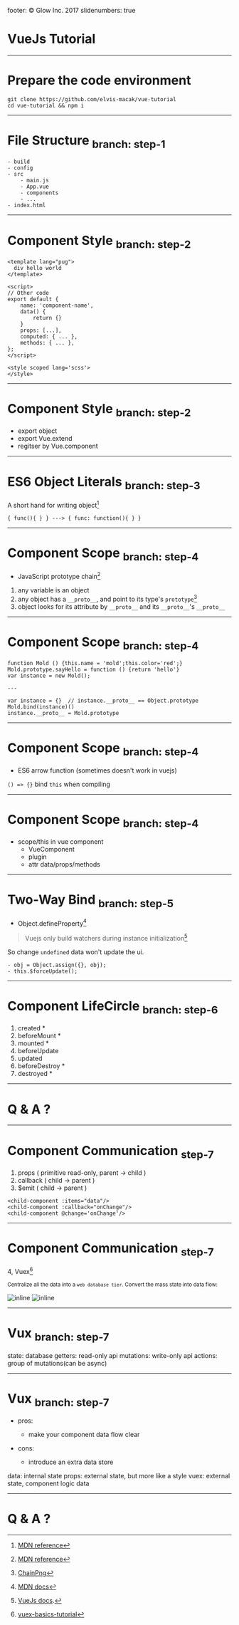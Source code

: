 footer: © Glow Inc. 2017
slidenumbers: true

# VueJs Tutorial

---

# Prepare the code environment
```
git clone https://github.com/elvis-macak/vue-tutorial
cd vue-tutorial && npm i
```

---

# File Structure <sub>branch: step-1</sub>

```
- build
- config
- src
    - main.js
    - App.vue
    - components
    - ...
- index.html
```

--- 

# Component Style <sub>branch: step-2</sub>

```
<template lang="pug">
  div hello world
</template>

<script>
// Other code
export default {
    name: 'component-name',
    data() {
        return {}
    }
    props: [...],
    computed: { ... },
    methods: { ... },
};
</script>

<style scoped lang='scss'>
</style>
```

---

# Component Style <sub>branch: step-2</sub>

- export object
- export Vue.extend
- regitser by Vue.component

---

# ES6 Object Literals <sub>branch: step-3</sub>

A short hand for writing object[^1]

```
{ func(){ } } ---> { func: function(){ } }
```


[^1]: [MDN reference](https://developer.mozilla.org/en-US/docs/Web/JavaScript/Guide/Grammar_and_types#Enhanced_Object_literals)

---

# Component Scope <sub>branch: step-4</sub>

- JavaScript prototype chain[^2]

1. any variable is an object
2. any object has a `__proto__`, and point to its type's `prototype`[^3]
3. object looks for its attribute by `__proto__` and its `__proto__`'s `__proto__`



[^2]: [MDN reference](https://developer.mozilla.org/en-US/docs/Web/JavaScript/Inheritance_and_the_prototype_chain#With_a_constructor)

[^3]: [ChainPng](http://thinkingincrowd.u.qiniudn.com/JS_prototype_chain.png)

---

# Component Scope <sub>branch: step-4</sub>

```
function Mold () {this.name = 'mold';this.color='red';}
Mold.prototype.sayHello = function () {return 'hello'}
var instance = new Mold();

---

var instance = {}  // instance.__proto__ == Object.prototype
Mold.bind(instance)()
instance.__proto__ = Mold.prototype
```

---

# Component Scope <sub>branch: step-4</sub>

- ES6 arrow function (sometimes doesn't work in vuejs)

`() => {}` bind `this` when compiling

---

# Component Scope <sub>branch: step-4</sub>

- scope/this in vue component
    - VueComponent 
    - plugin
    - attr data/props/methods

---

# Two-Way Bind <sub>branch: step-5</sub>

- Object.defineProperty[^4]

> Vuejs only build watchers during instance initialization[^5]

So change `undefined` data won't update the ui.

    - obj = Object.assign({}, obj);
    - this.$forceUpdate();


[^4]: [MDN docs](https://developer.mozilla.org/en-US/docs/Web/JavaScript/Reference/Global_Objects/Object/defineProperty)

[^5]: [VueJs docs](https://vuejs.org/v2/guide/reactivity.html#Change-Detection-Caveats).

---

# Component LifeCircle <sub>branch: step-6</sub>

1. created *
2. beforeMount *
3. mounted *
4. beforeUpdate
5. updated
6. beforeDestroy *
7. destroyed *

---

# Q & A ?

---

# Component Communication <sub>step-7</sub>

1. props ( primitive read-only, parent -> child )
2. callback ( child -> parent )
3. $emit ( child -> parent )

```
<child-component :items="data"/>
<child-component :callback="onChange"/>
<child-component @change='onChange'/>
```

---

# Component Communication <sub>step-7</sub>

4,  Vuex[^6]

<sub>Centralize all the data into a `web database tier`. Convert the mass state into data flow:</sub>

![inline](https://www.skyronic.com/user/pages/01.blog/vuex-basics-tutorial/todo.dot.png) ![inline](https://raw.githubusercontent.com/vuejs/vuex/dev/docs/en/images/vuex.png)

[^6]: [vuex-basics-tutorial](https://www.skyronic.com/blog/vuex-basics-tutorial)

---

# Vux <sub>branch: step-7</sub>

state: database
getters: read-only api
mutations: write-only api
actions: group of mutations(can be async)

---

# Vux <sub>branch: step-7</sub>

- pros:
  - make your component data flow clear

- cons:
  - introduce an extra data store

>
  data: internal state
  props: external state, but more like a style 
  vuex: external state, component logic data

---

# Q & A ?